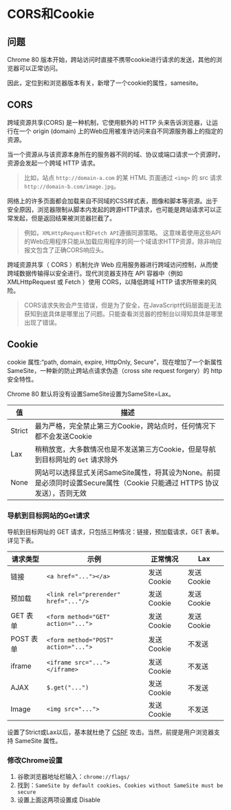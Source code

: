 # CORS和Cookie

## 问题

Chrome 80 版本开始，跨站访问时直接不携带cookie进行请求的发送，其他的浏览器可以正常访问。

因此，定位到和浏览器版本有关，新增了一个cookie的属性，samesite。

## CORS

跨域资源共享(CORS) 是一种机制，它使用额外的 HTTP 头来告诉浏览器，让运行在一个 origin (domain) 上的Web应用被准许访问来自不同源服务器上的指定的资源。

当一个资源从与该资源本身所在的服务器不同的域、协议或端口请求一个资源时，资源会发起一个跨域 HTTP 请求。

> 比如，站点 `http://domain-a.com` 的某 HTML 页面通过 `<img>` 的 src 请求 `http://domain-b.com/image.jpg`。

网络上的许多页面都会加载来自不同域的CSS样式表，图像和脚本等资源。出于安全原因，浏览器限制从脚本内发起的跨源HTTP请求，也可能是跨站请求可以正常发起，但是返回结果被浏览器拦截了。

> 例如，`XMLHttpRequest`和`Fetch API`遵循同源策略。 这意味着使用这些API的Web应用程序只能从加载应用程序的同一个域请求HTTP资源，除非响应报文包含了正确CORS响应头。

跨域资源共享（ CORS ）机制允许 Web 应用服务器进行跨域访问控制，从而使跨域数据传输得以安全进行。现代浏览器支持在 API 容器中（例如 XMLHttpRequest 或 Fetch ）使用 CORS，以降低跨域 HTTP 请求所带来的风险。

> CORS请求失败会产生错误，但是为了安全，在JavaScript代码层面是无法获知到底具体是哪里出了问题。只能查看浏览器的控制台以得知具体是哪里出现了错误。

## Cookie

cookie 属性:“path, domain, expire, HttpOnly, Secure”，现在增加了一个新属性 SameSite，一种新的防止跨站点请求伪造（cross site request forgery）的 http 安全特性。

Chrome 80 默认将没有设置SameSite设置为SameSite=Lax。

|值|描述|
|---|---|
|Strict|最为严格，完全禁止第三方Cookie，跨站点时，任何情况下都不会发送Cookie|
|Lax|稍稍放宽，大多数情况也是不发送第三方Cookie，但是导航到目标网址的 `Get` 请求除外|
|None|网站可以选择显式关闭SameSite属性，将其设为None。前提是必须同时设置Secure属性（Cookie 只能通过 HTTPS 协议发送），否则无效|

### 导航到目标网站的Get请求

导航到目标网址的 GET 请求，只包括三种情况：链接，预加载请求，GET 表单。详见下表。

|请求类型|示例|正常情况|Lax|
|---|---|---|---|
|链接|`<a href="..."></a>`|发送 Cookie|发送 Cookie|
|预加载|`<link rel="prerender" href="..."/>`|发送 Cookie|发送 Cookie|
|GET 表单|`<form method="GET" action="...">`|发送 Cookie|发送 Cookie|
|POST 表单|`<form method="POST" action="...">`|发送 Cookie|不发送|
|iframe|`<iframe src="..."></iframe>`|发送 Cookie|不发送|
|AJAX|`$.get("...")`|发送 Cookie|不发送|
|Image|`<img src="...">`|发送 Cookie|不发送|

设置了Strict或Lax以后，基本就杜绝了 [CSRF](https://baike.baidu.com/item/%E8%B7%A8%E7%AB%99%E8%AF%B7%E6%B1%82%E4%BC%AA%E9%80%A0/13777878?fromtitle=CSRF&fromid=2735433) 攻击。当然，前提是用户浏览器支持 SameSite 属性。

### 修改Chrome设置

1. 谷歌浏览器地址栏输入：`chrome://flags/`
2. 找到：`SameSite by default cookies`、`Cookies without SameSite must be secure`
3. 设置上面这两项设置成 Disable
